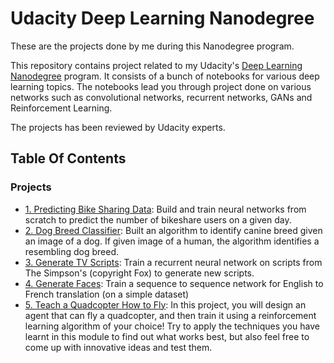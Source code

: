 # Udacity Deep Learning Nanodegree

These are the projects done by me during this Nanodegree program.

This repository contains project related to my Udacity's [Deep Learning Nanodegree](https://in.udacity.com/course/deep-learning-nanodegree--nd101) program. It consists of a bunch of notebooks for various deep learning topics. The notebooks lead you through project done on various networks such as convolutional networks, recurrent networks, GANs and Reinforcement Learning.

The projects has been reviewed by Udacity experts.

## Table Of Contents


### Projects

* [1. Predicting Bike Sharing Data](https://github.com/Kshitijkc/Udacity-Deep-Learning-Nanodegree-Projects/tree/master/1.%20Predicting%20Bike%20Sharing%20Data): Build and train neural networks from scratch to predict the number of bikeshare users on a given day.
* [2. Dog Breed Classifier](https://github.com/Kshitijkc/Udacity-Deep-Learning-Nanodegree-Projects/tree/master/2.%20Dog%20Breed%20Classifier): Built an algorithm to identify canine breed given an image of a dog. If given image of a human, the algorithm identifies a resembling dog breed.
* [3. Generate TV Scripts](https://github.com/Kshitijkc/Udacity-Deep-Learning-Nanodegree-Projects/tree/master/3.%20Generate%20TV%20Scripts): Train a recurrent neural network on scripts from The Simpson's (copyright Fox) to generate new scripts.
* [4. Generate Faces](https://github.com/Kshitijkc/Udacity-Deep-Learning-Nanodegree-Projects/tree/master/4.%20Generate%20Faces): Train a sequence to sequence network for English to French translation (on a simple dataset)
* [5. Teach a Quadcopter How to Fly](https://github.com/Kshitijkc/Udacity-Deep-Learning-Nanodegree-Projects/tree/master/5.%20Teach%20a%20Quadcopter%20How%20to%20Fly): In this project, you will design an agent that can fly a quadcopter, and then train it using a reinforcement learning algorithm of your choice! Try to apply the techniques you have learnt in this module to find out what works best, but also feel free to come up with innovative ideas and test them.
